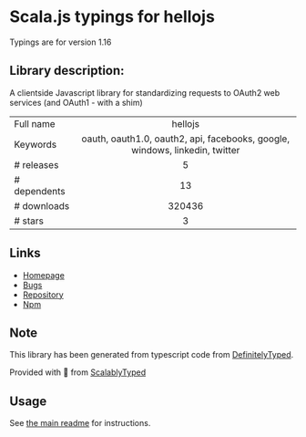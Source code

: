 
# Scala.js typings for hellojs

Typings are for version 1.16

## Library description:
A clientside Javascript library for standardizing requests to OAuth2 web services (and OAuth1 - with a shim)

|                    |                 |
| ------------------ | :-------------: |
| Full name          | hellojs |
| Keywords           | oauth, oauth1.0, oauth2, api, facebooks, google, windows, linkedin, twitter |
| # releases         | 5 |
| # dependents       | 13 |
| # downloads        | 320436 |
| # stars            | 3 |

## Links
- [Homepage](https://adodson.com/hello.js)
- [Bugs](https://github.com/MrSwitch/hello.js/issues)
- [Repository](https://github.com/MrSwitch/hello.js)
- [Npm](https://www.npmjs.com/package/hellojs)
    


## Note
This library has been generated from typescript code from [DefinitelyTyped](https://definitelytyped.org).

Provided with :purple_heart: from [ScalablyTyped](https://github.com/oyvindberg/ScalablyTyped)

## Usage
See [the main readme](../../readme.md) for instructions.



